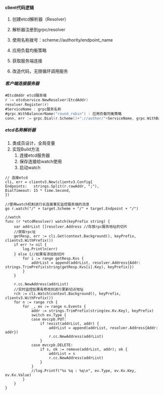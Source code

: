 #### client代码逻辑

1. 创建etcd解析器（Resolver）
2. 解析器注册到grpc/resolver
3. 使用名称拨号：scheme://authority/endpoint_name

4. 应用负载均衡策略
5. 获取服务端连接
6. 改造代码，无限循环调用服务

##### 客户端连接服务器

```go
#EtcdAddr etcd服务端
r := etcdservice.NewResolver(EtcdAddr) 
resolver.Register(r)
#ServiceName : grpc服务名称
#grpc.WithBalancerName("round_robin") : 应用负载均衡策略
conn, err := grpc.Dial(r.Scheme()+"://author/"+ServiceName, grpc.WithBalancerName("round_robin"), grpc.WithInsecure())
```

##### etcd名称解析器

1. 类成员设计，全局变量
2. 实现Build方法
   1. 连接etcd服务器
   2. 保存连接给watch使用
   3. 启动watch

```
// 连接etcd
cli, err = clientv3.New(clientv3.Config{
Endpoints:   strings.Split(r.rawAddr, ";"),
DialTimeout: 15 * time.Second,
})

//使用watch机制进行长连接事实监控服务端的消息
go r.watch("/" + target.Scheme + "/" + target.Endpoint + "/")

//watch
func (r *etcdResolver) watch(keyPrefix string) {
	var addrList []resolver.Address //存放rpc服务地址的切片
	//获取rpc址
	getResp, err := cli.Get(context.Background(), keyPrefix, clientv3.WithPrefix())
	if err != nil {
		log.Println(err)
	} else {//如果有添加到切片
		for i := range getResp.Kvs {
			addrList = append(addrList, resolver.Address{Addr: strings.TrimPrefix(string(getResp.Kvs[i].Key), keyPrefix)})
		}
	}

	r.cc.NewAddress(addrList)
	//实时监控如果有修改则进行更新切点地址
	rch := cli.Watch(context.Background(), keyPrefix, clientv3.WithPrefix())
	for n := range rch {
		for _, ev := range n.Events {
			addr := strings.TrimPrefix(string(ev.Kv.Key), keyPrefix)
			switch ev.Type {
			case mvccpb.PUT:
				if !exist(addrList, addr) {
					addrList = append(addrList, resolver.Address{Addr: addr})
					r.cc.NewAddress(addrList)
				}
			case mvccpb.DELETE:
				if s, ok := remove(addrList, addr); ok {
					addrList = s
					r.cc.NewAddress(addrList)
				}
			}
			//log.Printf("%s %q : %q\n", ev.Type, ev.Kv.Key, ev.Kv.Value)
		}
	}
}
```